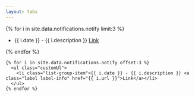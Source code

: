 ```yaml
---
layout: tabs
---
```


<div class="container">
<!--  <div class="well"> -->
    {% for i in site.data.notifications.notify limit:3 %}
      <ul class="list-group customUl">
        <li class="list-group-item">{{ i.date }} - {{ i.description }} <a class="label label-warning" href="{{ i.url }}">Link</a></li>
      </ul>
    {% endfor %}


    {% for i in site.data.notifications.notify offset:3 %}
      <ul class="customUl">
        <li class="list-group-item">{{ i.date }} - {{ i.description }} <a class="label label-info" href="{{ i.url }}">Link</a></li>
      </ul>
    {% endfor %}
<!--  </div> -->
</div>
